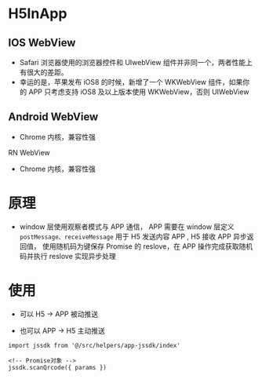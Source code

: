 # H5InApp

## IOS WebView

- Safari 浏览器使用的浏览器控件和 UIwebView 组件并非同一个，两者性能上有很大的差距。
- 幸运的是，苹果发布 iOS8 的时候，新增了一个 WKWebView 组件，如果你的 APP 只考虑支持 iOS8 及以上版本使用 WKWebView，否则 UIWebView

## Android WebView

- Chrome 内核，兼容性强

RN WebView

- Chrome 内核，兼容性强

# 原理

- window 层使用观察者模式与 APP 通信， APP 需要在 window 层定义 `postMessage、receiveMessage` 用于 H5 发送内容 APP , H5 接收 APP 异步返回值，
  使用随机码为键保存 Promise 的 reslove，在 APP 操作完成获取随机码并执行 reslove 实现异步处理

# 使用

- 可以 H5 -> APP 被动推送

- 也可以 APP -> H5 主动推送

```
import jssdk from '@/src/helpers/app-jssdk/index'

<!-- Promise对象 -->
jssdk.scanQrcode({ params })

```
